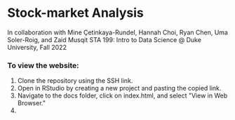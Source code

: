 # Stock-market Analysis
In collaboration with Mine Çetinkaya-Rundel, Hannah Choi, Ryan Chen, Uma Soler-Roig, and Zaid Musqit
STA 199: Intro to Data Science @ Duke University, Fall 2022


### To view the website: 
1. Clone the repository using the SSH link.
2. Open in RStudio by creating a new project and pasting the copied link.
3. Navigate to the docs folder, click on index.html, and select "View in Web Browser."
4.
